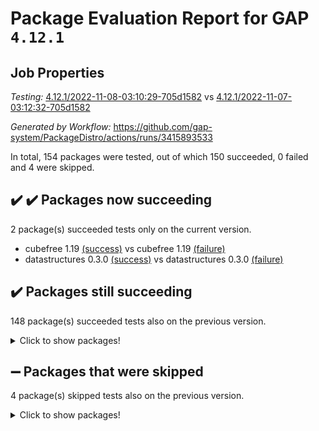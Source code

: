 # Package Evaluation Report for GAP `4.12.1`

## Job Properties

*Testing:* [4.12.1/2022-11-08-03:10:29-705d1582](https://github.com/gap-system/PackageDistro/blob/data/reports/4.12.1/2022-11-08-03:10:29-705d1582) vs [4.12.1/2022-11-07-03:12:32-705d1582](https://github.com/gap-system/PackageDistro/blob/data/reports/4.12.1/2022-11-07-03:12:32-705d1582)

*Generated by Workflow:* https://github.com/gap-system/PackageDistro/actions/runs/3415893533

In total, 154 packages were tested, out of which 150 succeeded, 0 failed and 4 were skipped.

## :heavy_check_mark: :heavy_check_mark: Packages now succeeding

2 package(s) succeeded tests only on the current version.
- cubefree 1.19 [(success)](https://github.com/gap-system/PackageDistro/actions/runs/3415893533/jobs/5685636616) vs cubefree 1.19 [(failure)](https://github.com/gap-system/PackageDistro/actions/runs/3407136084/jobs/5666592123)
- datastructures 0.3.0 [(success)](https://github.com/gap-system/PackageDistro/actions/runs/3415893533/jobs/5685636740) vs datastructures 0.3.0 [(failure)](https://github.com/gap-system/PackageDistro/actions/runs/3407136084/jobs/5666592278)

## :heavy_check_mark: Packages still succeeding

148 package(s) succeeded tests also on the previous version.
<details><summary>Click to show packages!</summary>

- 4ti2interface 2022.09-01 [(success)](https://github.com/gap-system/PackageDistro/actions/runs/3415893533/jobs/5685634659)
- ace 5.6.1 [(success)](https://github.com/gap-system/PackageDistro/actions/runs/3415893533/jobs/5685634764)
- aclib 1.3.2 [(success)](https://github.com/gap-system/PackageDistro/actions/runs/3415893533/jobs/5685634840)
- agt 0.3 [(success)](https://github.com/gap-system/PackageDistro/actions/runs/3415893533/jobs/5685634918)
- alnuth 3.2.1 [(success)](https://github.com/gap-system/PackageDistro/actions/runs/3415893533/jobs/5685634994)
- anupq 3.2.6 [(success)](https://github.com/gap-system/PackageDistro/actions/runs/3415893533/jobs/5685635093)
- atlasrep 2.1.6 [(success)](https://github.com/gap-system/PackageDistro/actions/runs/3415893533/jobs/5685635180)
- autodoc 2022.10.20 [(success)](https://github.com/gap-system/PackageDistro/actions/runs/3415893533/jobs/5685635273)
- automata 1.15 [(success)](https://github.com/gap-system/PackageDistro/actions/runs/3415893533/jobs/5685635367)
- automgrp 1.3.2 [(success)](https://github.com/gap-system/PackageDistro/actions/runs/3415893533/jobs/5685635455)
- autpgrp 1.11 [(success)](https://github.com/gap-system/PackageDistro/actions/runs/3415893533/jobs/5685635530)
- cap 2022.11-07 [(success)](https://github.com/gap-system/PackageDistro/actions/runs/3415893533/jobs/5685635662)
- caratinterface 2.3.4 [(success)](https://github.com/gap-system/PackageDistro/actions/runs/3415893533/jobs/5685635744)
- cddinterface 2022.11.01 [(success)](https://github.com/gap-system/PackageDistro/actions/runs/3415893533/jobs/5685635808)
- circle 1.6.5 [(success)](https://github.com/gap-system/PackageDistro/actions/runs/3415893533/jobs/5685635887)
- classicpres 1.22 [(success)](https://github.com/gap-system/PackageDistro/actions/runs/3415893533/jobs/5685635953)
- cohomolo 1.6.10 [(success)](https://github.com/gap-system/PackageDistro/actions/runs/3415893533/jobs/5685636026)
- congruence 1.2.4 [(success)](https://github.com/gap-system/PackageDistro/actions/runs/3415893533/jobs/5685636111)
- corelg 1.56 [(success)](https://github.com/gap-system/PackageDistro/actions/runs/3415893533/jobs/5685636189)
- crime 1.6 [(success)](https://github.com/gap-system/PackageDistro/actions/runs/3415893533/jobs/5685636245)
- crisp 1.4.5 [(success)](https://github.com/gap-system/PackageDistro/actions/runs/3415893533/jobs/5685636328)
- crypting 0.10.4 [(success)](https://github.com/gap-system/PackageDistro/actions/runs/3415893533/jobs/5685636395)
- cryst 4.1.25 [(success)](https://github.com/gap-system/PackageDistro/actions/runs/3415893533/jobs/5685636450)
- crystcat 1.1.10 [(success)](https://github.com/gap-system/PackageDistro/actions/runs/3415893533/jobs/5685636507)
- ctbllib 1.3.4 [(success)](https://github.com/gap-system/PackageDistro/actions/runs/3415893533/jobs/5685636566)
- curlinterface 2.3.1 [(success)](https://github.com/gap-system/PackageDistro/actions/runs/3415893533/jobs/5685636661)
- cvec 2.7.6 [(success)](https://github.com/gap-system/PackageDistro/actions/runs/3415893533/jobs/5685636697)
- deepthought 1.0.6 [(success)](https://github.com/gap-system/PackageDistro/actions/runs/3415893533/jobs/5685636809)
- design 1.7 [(success)](https://github.com/gap-system/PackageDistro/actions/runs/3415893533/jobs/5685636863)
- difsets 2.3.1 [(success)](https://github.com/gap-system/PackageDistro/actions/runs/3415893533/jobs/5685636919)
- digraphs 1.6.0 [(success)](https://github.com/gap-system/PackageDistro/actions/runs/3415893533/jobs/5685637007)
- edim 1.3.6 [(success)](https://github.com/gap-system/PackageDistro/actions/runs/3415893533/jobs/5685637071)
- example 4.3.2 [(success)](https://github.com/gap-system/PackageDistro/actions/runs/3415893533/jobs/5685637133)
- examplesforhomalg 2022.10-01 [(success)](https://github.com/gap-system/PackageDistro/actions/runs/3415893533/jobs/5685637214)
- factint 1.6.3 [(success)](https://github.com/gap-system/PackageDistro/actions/runs/3415893533/jobs/5685637279)
- ferret 1.0.9 [(success)](https://github.com/gap-system/PackageDistro/actions/runs/3415893533/jobs/5685637350)
- fga 1.4.0 [(success)](https://github.com/gap-system/PackageDistro/actions/runs/3415893533/jobs/5685637429)
- fining 1.5.1 [(success)](https://github.com/gap-system/PackageDistro/actions/runs/3415893533/jobs/5685637501)
- float 1.0.3 [(success)](https://github.com/gap-system/PackageDistro/actions/runs/3415893533/jobs/5685637590)
- format 1.4.3 [(success)](https://github.com/gap-system/PackageDistro/actions/runs/3415893533/jobs/5685637666)
- forms 1.2.9 [(success)](https://github.com/gap-system/PackageDistro/actions/runs/3415893533/jobs/5685637735)
- fplsa 1.2.5 [(success)](https://github.com/gap-system/PackageDistro/actions/runs/3415893533/jobs/5685637827)
- fr 2.4.11 [(success)](https://github.com/gap-system/PackageDistro/actions/runs/3415893533/jobs/5685637913)
- francy 1.2.5 [(success)](https://github.com/gap-system/PackageDistro/actions/runs/3415893533/jobs/5685637984)
- fwtree 1.3 [(success)](https://github.com/gap-system/PackageDistro/actions/runs/3415893533/jobs/5685638069)
- gapdoc 1.6.6 [(success)](https://github.com/gap-system/PackageDistro/actions/runs/3415893533/jobs/5685638153)
- gauss 2022.11-01 [(success)](https://github.com/gap-system/PackageDistro/actions/runs/3415893533/jobs/5685638258)
- gaussforhomalg 2022.08-03 [(success)](https://github.com/gap-system/PackageDistro/actions/runs/3415893533/jobs/5685638318)
- gbnp 1.0.5 [(success)](https://github.com/gap-system/PackageDistro/actions/runs/3415893533/jobs/5685638364)
- generalizedmorphismsforcap 2022.11-01 [(success)](https://github.com/gap-system/PackageDistro/actions/runs/3415893533/jobs/5685638436)
- genss 1.6.8 [(success)](https://github.com/gap-system/PackageDistro/actions/runs/3415893533/jobs/5685638493)
- gradedmodules 2022.09-02 [(success)](https://github.com/gap-system/PackageDistro/actions/runs/3415893533/jobs/5685638545)
- gradedringforhomalg 2022.10-01 [(success)](https://github.com/gap-system/PackageDistro/actions/runs/3415893533/jobs/5685638597)
- grape 4.8.5 [(success)](https://github.com/gap-system/PackageDistro/actions/runs/3415893533/jobs/5685638647)
- groupoids 1.71 [(success)](https://github.com/gap-system/PackageDistro/actions/runs/3415893533/jobs/5685638700)
- grpconst 2.6.2 [(success)](https://github.com/gap-system/PackageDistro/actions/runs/3415893533/jobs/5685638745)
- guarana 0.96.3 [(success)](https://github.com/gap-system/PackageDistro/actions/runs/3415893533/jobs/5685638788)
- guava 3.17 [(success)](https://github.com/gap-system/PackageDistro/actions/runs/3415893533/jobs/5685638848)
- hap 1.47 [(success)](https://github.com/gap-system/PackageDistro/actions/runs/3415893533/jobs/5685638909)
- hapcryst 0.1.15 [(success)](https://github.com/gap-system/PackageDistro/actions/runs/3415893533/jobs/5685638971)
- hecke 1.5.3 [(success)](https://github.com/gap-system/PackageDistro/actions/runs/3415893533/jobs/5685639026)
- help 3.5 [(success)](https://github.com/gap-system/PackageDistro/actions/runs/3415893533/jobs/5685639088)
- homalg 2022.08-04 [(success)](https://github.com/gap-system/PackageDistro/actions/runs/3415893533/jobs/5685639148)
- homalgtocas 2022.11-02 [(success)](https://github.com/gap-system/PackageDistro/actions/runs/3415893533/jobs/5685639216)
- idrel 2.44 [(success)](https://github.com/gap-system/PackageDistro/actions/runs/3415893533/jobs/5685639278)
- images 1.3.1 [(success)](https://github.com/gap-system/PackageDistro/actions/runs/3415893533/jobs/5685639350)
- intpic 0.3.0 [(success)](https://github.com/gap-system/PackageDistro/actions/runs/3415893533/jobs/5685639435)
- io 4.8.0 [(success)](https://github.com/gap-system/PackageDistro/actions/runs/3415893533/jobs/5685639498)
- io_forhomalg 2022.11-01 [(success)](https://github.com/gap-system/PackageDistro/actions/runs/3415893533/jobs/5685639569)
- irredsol 1.4.3 [(success)](https://github.com/gap-system/PackageDistro/actions/runs/3415893533/jobs/5685639640)
- json 2.1.1 [(success)](https://github.com/gap-system/PackageDistro/actions/runs/3415893533/jobs/5685639701)
- jupyterkernel 1.4.1 [(success)](https://github.com/gap-system/PackageDistro/actions/runs/3415893533/jobs/5685639784)
- jupyterviz 1.5.6 [(success)](https://github.com/gap-system/PackageDistro/actions/runs/3415893533/jobs/5685639855)
- kan 1.34 [(success)](https://github.com/gap-system/PackageDistro/actions/runs/3415893533/jobs/5685639936)
- kbmag 1.5.10 [(success)](https://github.com/gap-system/PackageDistro/actions/runs/3415893533/jobs/5685640007)
- laguna 3.9.5 [(success)](https://github.com/gap-system/PackageDistro/actions/runs/3415893533/jobs/5685640073)
- liealgdb 2.2.1 [(success)](https://github.com/gap-system/PackageDistro/actions/runs/3415893533/jobs/5685640151)
- liepring 2.8 [(success)](https://github.com/gap-system/PackageDistro/actions/runs/3415893533/jobs/5685640218)
- liering 2.4.2 [(success)](https://github.com/gap-system/PackageDistro/actions/runs/3415893533/jobs/5685640284)
- linearalgebraforcap 2022.11-06 [(success)](https://github.com/gap-system/PackageDistro/actions/runs/3415893533/jobs/5685640353)
- localizeringforhomalg 2022.09-01 [(success)](https://github.com/gap-system/PackageDistro/actions/runs/3415893533/jobs/5685640404)
- loops 3.4.2 [(success)](https://github.com/gap-system/PackageDistro/actions/runs/3415893533/jobs/5685640469)
- lpres 1.0.3 [(success)](https://github.com/gap-system/PackageDistro/actions/runs/3415893533/jobs/5685640531)
- majoranaalgebras 1.5 [(success)](https://github.com/gap-system/PackageDistro/actions/runs/3415893533/jobs/5685640591)
- mapclass 1.4.6 [(success)](https://github.com/gap-system/PackageDistro/actions/runs/3415893533/jobs/5685640657)
- matgrp 0.70 [(success)](https://github.com/gap-system/PackageDistro/actions/runs/3415893533/jobs/5685640732)
- matricesforhomalg 2022.11-01 [(success)](https://github.com/gap-system/PackageDistro/actions/runs/3415893533/jobs/5685640800)
- modisom 2.5.3 [(success)](https://github.com/gap-system/PackageDistro/actions/runs/3415893533/jobs/5685640867)
- modulepresentationsforcap 2022.11-02 [(success)](https://github.com/gap-system/PackageDistro/actions/runs/3415893533/jobs/5685640936)
- modules 2022.09-01 [(success)](https://github.com/gap-system/PackageDistro/actions/runs/3415893533/jobs/5685641008)
- monoidalcategories 2022.11-01 [(success)](https://github.com/gap-system/PackageDistro/actions/runs/3415893533/jobs/5685641069)
- nconvex 2022.09-01 [(success)](https://github.com/gap-system/PackageDistro/actions/runs/3415893533/jobs/5685641129)
- nilmat 1.4.2 [(success)](https://github.com/gap-system/PackageDistro/actions/runs/3415893533/jobs/5685641202)
- nock 1.5 [(success)](https://github.com/gap-system/PackageDistro/actions/runs/3415893533/jobs/5685641264)
- normalizinterface 1.3.5 [(success)](https://github.com/gap-system/PackageDistro/actions/runs/3415893533/jobs/5685641348)
- nq 2.5.9 [(success)](https://github.com/gap-system/PackageDistro/actions/runs/3415893533/jobs/5685641418)
- numericalsgps 1.3.1 [(success)](https://github.com/gap-system/PackageDistro/actions/runs/3415893533/jobs/5685641478)
- openmath 11.5.1 [(success)](https://github.com/gap-system/PackageDistro/actions/runs/3415893533/jobs/5685641536)
- orb 4.9.0 [(success)](https://github.com/gap-system/PackageDistro/actions/runs/3415893533/jobs/5685641584)
- packagemanager 1.3.2 [(success)](https://github.com/gap-system/PackageDistro/actions/runs/3415893533/jobs/5685641634)
- patternclass 2.4.3 [(success)](https://github.com/gap-system/PackageDistro/actions/runs/3415893533/jobs/5685641678)
- permut 2.0.4 [(success)](https://github.com/gap-system/PackageDistro/actions/runs/3415893533/jobs/5685641726)
- polenta 1.3.10 [(success)](https://github.com/gap-system/PackageDistro/actions/runs/3415893533/jobs/5685641777)
- polymaking 0.8.6 [(success)](https://github.com/gap-system/PackageDistro/actions/runs/3415893533/jobs/5685641826)
- primgrp 3.4.2 [(success)](https://github.com/gap-system/PackageDistro/actions/runs/3415893533/jobs/5685641880)
- profiling 2.5.1 [(success)](https://github.com/gap-system/PackageDistro/actions/runs/3415893533/jobs/5685641938)
- qpa 1.34 [(success)](https://github.com/gap-system/PackageDistro/actions/runs/3415893533/jobs/5685641980)
- quagroup 1.8.3 [(success)](https://github.com/gap-system/PackageDistro/actions/runs/3415893533/jobs/5685642028)
- radiroot 2.9 [(success)](https://github.com/gap-system/PackageDistro/actions/runs/3415893533/jobs/5685642100)
- rcwa 4.7.0 [(success)](https://github.com/gap-system/PackageDistro/actions/runs/3415893533/jobs/5685642204)
- rds 1.8 [(success)](https://github.com/gap-system/PackageDistro/actions/runs/3415893533/jobs/5685642269)
- recog 1.4.2 [(success)](https://github.com/gap-system/PackageDistro/actions/runs/3415893533/jobs/5685642345)
- repndecomp 1.2.1 [(success)](https://github.com/gap-system/PackageDistro/actions/runs/3415893533/jobs/5685642422)
- repsn 3.1.0 [(success)](https://github.com/gap-system/PackageDistro/actions/runs/3415893533/jobs/5685642498)
- resclasses 4.7.3 [(success)](https://github.com/gap-system/PackageDistro/actions/runs/3415893533/jobs/5685642567)
- ringsforhomalg 2022.11-01 [(success)](https://github.com/gap-system/PackageDistro/actions/runs/3415893533/jobs/5685642616)
- sco 2022.09-01 [(success)](https://github.com/gap-system/PackageDistro/actions/runs/3415893533/jobs/5685642674)
- scscp 2.3.1 [(success)](https://github.com/gap-system/PackageDistro/actions/runs/3415893533/jobs/5685642751)
- semigroups 5.1.0 [(success)](https://github.com/gap-system/PackageDistro/actions/runs/3415893533/jobs/5685642825)
- sglppow 2.3 [(success)](https://github.com/gap-system/PackageDistro/actions/runs/3415893533/jobs/5685642882)
- sgpviz 0.999.5 [(success)](https://github.com/gap-system/PackageDistro/actions/runs/3415893533/jobs/5685642952)
- simpcomp 2.1.14 [(success)](https://github.com/gap-system/PackageDistro/actions/runs/3415893533/jobs/5685643037)
- singular 2022.09.23 [(success)](https://github.com/gap-system/PackageDistro/actions/runs/3415893533/jobs/5685643111)
- sla 1.5.3 [(success)](https://github.com/gap-system/PackageDistro/actions/runs/3415893533/jobs/5685643206)
- smallgrp 1.5.1 [(success)](https://github.com/gap-system/PackageDistro/actions/runs/3415893533/jobs/5685643284)
- smallsemi 0.6.13 [(success)](https://github.com/gap-system/PackageDistro/actions/runs/3415893533/jobs/5685643344)
- sonata 2.9.5 [(success)](https://github.com/gap-system/PackageDistro/actions/runs/3415893533/jobs/5685643419)
- sophus 1.27 [(success)](https://github.com/gap-system/PackageDistro/actions/runs/3415893533/jobs/5685643485)
- spinsym 1.5.2 [(success)](https://github.com/gap-system/PackageDistro/actions/runs/3415893533/jobs/5685643543)
- standardff 0.9.4 [(success)](https://github.com/gap-system/PackageDistro/actions/runs/3415893533/jobs/5685643614)
- symbcompcc 1.3.2 [(success)](https://github.com/gap-system/PackageDistro/actions/runs/3415893533/jobs/5685643690)
- thelma 1.3 [(success)](https://github.com/gap-system/PackageDistro/actions/runs/3415893533/jobs/5685643755)
- tomlib 1.2.9 [(success)](https://github.com/gap-system/PackageDistro/actions/runs/3415893533/jobs/5685643816)
- toolsforhomalg 2022.10-01 [(success)](https://github.com/gap-system/PackageDistro/actions/runs/3415893533/jobs/5685643873)
- toric 1.9.5 [(success)](https://github.com/gap-system/PackageDistro/actions/runs/3415893533/jobs/5685643924)
- toricvarieties 2022.07.13 [(success)](https://github.com/gap-system/PackageDistro/actions/runs/3415893533/jobs/5685643969)
- transgrp 3.6.3 [(success)](https://github.com/gap-system/PackageDistro/actions/runs/3415893533/jobs/5685644019)
- ugaly 4.0.3 [(success)](https://github.com/gap-system/PackageDistro/actions/runs/3415893533/jobs/5685644062)
- unipot 1.5 [(success)](https://github.com/gap-system/PackageDistro/actions/runs/3415893533/jobs/5685644111)
- unitlib 4.1.0 [(success)](https://github.com/gap-system/PackageDistro/actions/runs/3415893533/jobs/5685644158)
- utils 0.77 [(success)](https://github.com/gap-system/PackageDistro/actions/runs/3415893533/jobs/5685644222)
- uuid 0.7 [(success)](https://github.com/gap-system/PackageDistro/actions/runs/3415893533/jobs/5685644315)
- walrus 0.9991 [(success)](https://github.com/gap-system/PackageDistro/actions/runs/3415893533/jobs/5685644366)
- wedderga 4.10.2 [(success)](https://github.com/gap-system/PackageDistro/actions/runs/3415893533/jobs/5685644415)
- xmod 2.88 [(success)](https://github.com/gap-system/PackageDistro/actions/runs/3415893533/jobs/5685644478)
- xmodalg 1.22 [(success)](https://github.com/gap-system/PackageDistro/actions/runs/3415893533/jobs/5685644533)
- yangbaxter 0.10.1 [(success)](https://github.com/gap-system/PackageDistro/actions/runs/3415893533/jobs/5685644606)
- zeromqinterface 0.14 [(success)](https://github.com/gap-system/PackageDistro/actions/runs/3415893533/jobs/5685644680)
</details>

## :heavy_minus_sign: Packages that were skipped

4 package(s) skipped tests also on the previous version.
<details><summary>Click to show packages!</summary>

- browse 1.8.18 [(skipped)](https://github.com/gap-system/PackageDistro/actions/runs/3415893533/jobs/5685489767)
- itc 1.5.1 [(skipped)](https://github.com/gap-system/PackageDistro/actions/runs/3415893533/jobs/5685489767)
- polycyclic 2.16 [(skipped)](https://github.com/gap-system/PackageDistro/actions/runs/3415893533/jobs/5685489767)
- xgap 4.31 [(skipped)](https://github.com/gap-system/PackageDistro/actions/runs/3415893533/jobs/5685489767)
</details>

